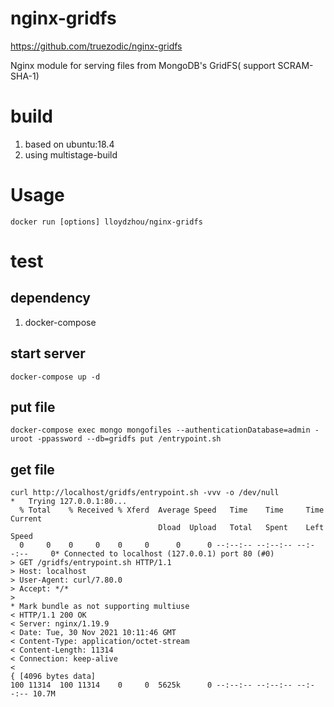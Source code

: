 # nginx-gridfs

https://github.com/truezodic/nginx-gridfs

Nginx module for serving files from MongoDB's GridFS( support SCRAM-SHA-1)

# build
1. based on ubuntu:18.4
2. using multistage-build

# Usage

```
docker run [options] lloydzhou/nginx-gridfs

```

# test

## dependency
1. docker-compose

## start server
```
docker-compose up -d
```
## put file
```
docker-compose exec mongo mongofiles --authenticationDatabase=admin -uroot -ppassword --db=gridfs put /entrypoint.sh
```

## get file
```
curl http://localhost/gridfs/entrypoint.sh -vvv -o /dev/null
*   Trying 127.0.0.1:80...
  % Total    % Received % Xferd  Average Speed   Time    Time     Time  Current
                                 Dload  Upload   Total   Spent    Left  Speed
  0     0    0     0    0     0      0      0 --:--:-- --:--:-- --:--:--     0* Connected to localhost (127.0.0.1) port 80 (#0)
> GET /gridfs/entrypoint.sh HTTP/1.1
> Host: localhost
> User-Agent: curl/7.80.0
> Accept: */*
> 
* Mark bundle as not supporting multiuse
< HTTP/1.1 200 OK
< Server: nginx/1.19.9
< Date: Tue, 30 Nov 2021 10:11:46 GMT
< Content-Type: application/octet-stream
< Content-Length: 11314
< Connection: keep-alive
< 
{ [4096 bytes data]
100 11314  100 11314    0     0  5625k      0 --:--:-- --:--:-- --:--:-- 10.7M
```


